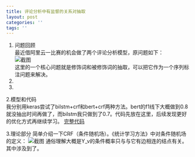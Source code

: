 ```yaml
---
title: 评论分析中有监督的关系对抽取
layout: post
categories: ''
tags: ''
---
```

1. 问题回顾  
最近借阿里云一比赛的机会做了两个评论分析模型，原问题如下：    
![截图](https://paichin.github.io/assets/images4post/1.png)  
这里的一个核心问题就是修饰词和被修饰词的抽取，可以把它作为一个序列标注问题来解决。
2. 
3. 

2.模型和代码  
我分别用keras尝试了bilstm+crf和bert+crf两种方法。bert的f1线下大概做到0.8就没抽出时间再做了，而bilstm我只做到了0.7。代码先放在这里，后续发现更好的优化方式再继续学习。
[完整代码](https://github.com/paichin/dl-models---analyse-des-commentaires/tree/master)

3.理论部分
简单介绍一下CRF（条件随机场）。《统计学习方法》中对条件随机场的定义：
![截图](https://paichin.github.io/assets/images4post/2.png)
通俗理解大概是Y_v的条件概率只与与它有边相连的结点有关。
其中涉及到了。